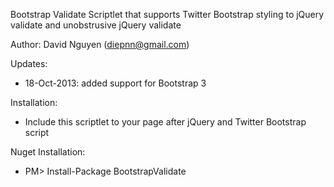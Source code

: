 Bootstrap Validate Scriptlet that supports Twitter Bootstrap styling to 
jQuery validate and unobstrusive jQuery validate

Author: David Nguyen (diepnn@gmail.com)

Updates:
- 18-Oct-2013: added support for Bootstrap 3

Installation:
- Include this scriptlet to your page after jQuery and Twitter Bootstrap script

Nuget Installation:
- PM> Install-Package BootstrapValidate